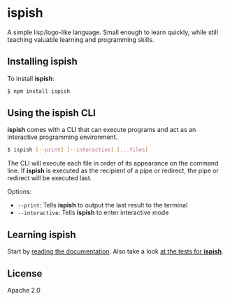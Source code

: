 # **ispish**
A simple lisp/logo-like language. Small enough to learn quickly, while still teaching valuable learning and programming skills.

## Installing **ispish**

To install **ispish**:

```bash
$ npm install ispish
```

## Using the **ispish** CLI

**ispish** comes with a CLI that can execute programs and act as an interactive programming environment.

```bash
$ ispish [--print] [--interactive] [...files]
```

The CLI will execute each file in order of its appearance on the command line. If **ispish** is executed as the recipient of a pipe or redirect, the pipe or redirect will be executed last.

Options:
* `--print`: Tells **ispish** to output the last result to the terminal
* `--interactive`: Tells **ispish** to enter interactive mode

## Learning **ispish**

Start by [reading the documentation](./docs/index.md). Also take a look [at the tests for **ispish**](./test).

## License

Apache 2.0
